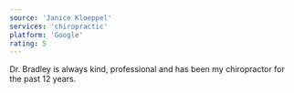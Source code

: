 ```yaml
---
source: 'Janice Kloeppel'
services: 'chiropractic'
platform: 'Google'
rating: 5
---
```


Dr. Bradley is always kind, professional and has been my chiropractor for the past 12 years.

